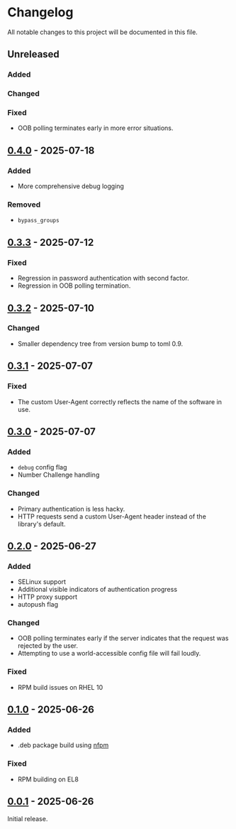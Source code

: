 # Changelog

All notable changes to this project will be documented in this file.

## Unreleased

### Added

### Changed

### Fixed

- OOB polling terminates early in more error situations.

## [0.4.0](https://github.com/flowerysong/pam_okta_auth/releases/tag/v0.4.0) - 2025-07-18

### Added
- More comprehensive debug logging

### Removed
- `bypass_groups`

## [0.3.3](https://github.com/flowerysong/pam_okta_auth/releases/tag/v0.3.3) - 2025-07-12

### Fixed
- Regression in password authentication with second factor.
- Regression in OOB polling termination.

## [0.3.2](https://github.com/flowerysong/pam_okta_auth/releases/tag/v0.3.2) - 2025-07-10

### Changed
- Smaller dependency tree from version bump to toml 0.9.

## [0.3.1](https://github.com/flowerysong/pam_okta_auth/releases/tag/v0.3.1) - 2025-07-07

### Fixed
- The custom User-Agent correctly reflects the name of the software in use.

## [0.3.0](https://github.com/flowerysong/pam_okta_auth/releases/tag/v0.3.0) - 2025-07-07

### Added
- `debug` config flag
- Number Challenge handling

### Changed
- Primary authentication is less hacky.
- HTTP requests send a custom User-Agent header instead of the library's default.

## [0.2.0](https://github.com/flowerysong/pam_okta_auth/releases/tag/v0.2.0) - 2025-06-27

### Added
- SELinux support
- Additional visible indicators of authentication progress
- HTTP proxy support
- autopush flag

### Changed
- OOB polling terminates early if the server indicates that the request was
  rejected by the user.
- Attempting to use a world-accessible config file will fail loudly.

### Fixed
- RPM build issues on RHEL 10

## [0.1.0](https://github.com/flowerysong/pam_okta_auth/releases/tag/v0.1.0) - 2025-06-26

### Added
- .deb package build using [nfpm](https://nfpm.goreleaser.com/)

### Fixed
- RPM building on EL8

## [0.0.1](https://github.com/flowerysong/pam_okta_auth/releases/tag/v0.0.1) - 2025-06-26

Initial release.
